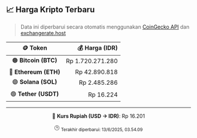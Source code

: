 

<!-- HARGA_KRIPTO -->
## 📈 Harga Kripto Terbaru

> Data ini diperbarui secara otomatis menggunakan [CoinGecko API](https://www.coingecko.com/) dan [exchangerate.host](https://exchangerate.host/)

<div align="center">

| 🪙 Token | 💰 Harga (IDR) |
|:------:|---------------:|
| 🟠 **Bitcoin (BTC)**   | Rp 1.720.271.280 |
| 🔵 **Ethereum (ETH)**  | Rp 42.890.818 |
| 🟣 **Solana (SOL)**    | Rp 2.485.286 |
| 🟢 **Tether (USDT)**   | Rp 16.224 |

---

💱 **Kurs Rupiah (USD → IDR)**: Rp 16.201

🕒 <sub>Terakhir diperbarui: 13/6/2025, 03.54.09</sub>

</div>
<!-- /HARGA_KRIPTO -->